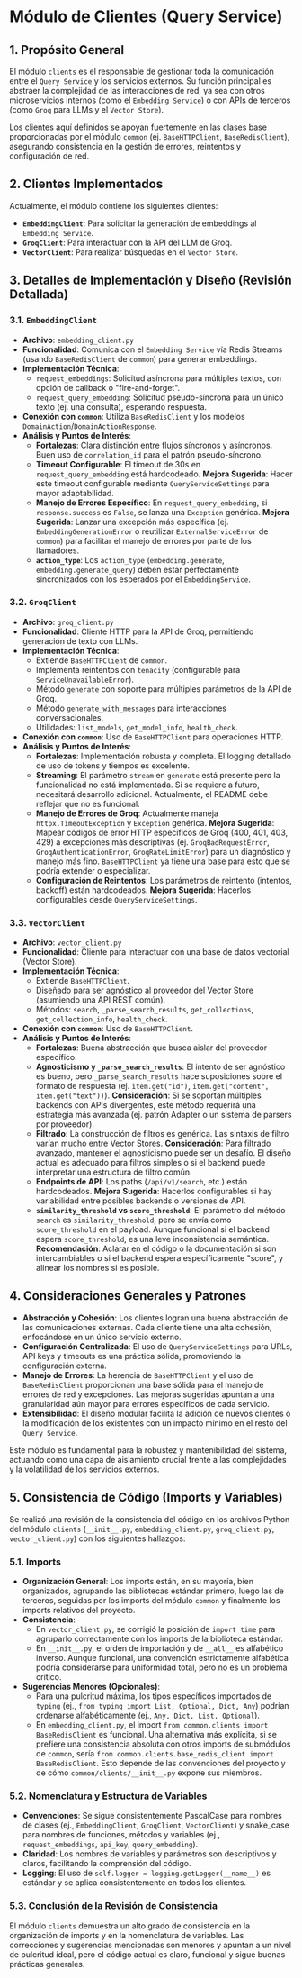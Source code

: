# Módulo de Clientes (Query Service)

## 1. Propósito General

El módulo `clients` es el responsable de gestionar toda la comunicación entre el `Query Service` y los servicios externos. Su función principal es abstraer la complejidad de las interacciones de red, ya sea con otros microservicios internos (como el `Embedding Service`) o con APIs de terceros (como `Groq` para LLMs y el `Vector Store`).

Los clientes aquí definidos se apoyan fuertemente en las clases base proporcionadas por el módulo `common` (ej. `BaseHTTPClient`, `BaseRedisClient`), asegurando consistencia en la gestión de errores, reintentos y configuración de red.

## 2. Clientes Implementados

Actualmente, el módulo contiene los siguientes clientes:

-   **`EmbeddingClient`**: Para solicitar la generación de embeddings al `Embedding Service`.
-   **`GroqClient`**: Para interactuar con la API del LLM de Groq.
-   **`VectorClient`**: Para realizar búsquedas en el `Vector Store`.

## 3. Detalles de Implementación y Diseño (Revisión Detallada)

### 3.1. `EmbeddingClient`

-   **Archivo**: `embedding_client.py`
-   **Funcionalidad**: Comunica con el `Embedding Service` vía Redis Streams (usando `BaseRedisClient` de `common`) para generar embeddings.
-   **Implementación Técnica**:
    -   `request_embeddings`: Solicitud asíncrona para múltiples textos, con opción de callback o "fire-and-forget".
    -   `request_query_embedding`: Solicitud pseudo-síncrona para un único texto (ej. una consulta), esperando respuesta.
-   **Conexión con `common`**: Utiliza `BaseRedisClient` y los modelos `DomainAction`/`DomainActionResponse`.
-   **Análisis y Puntos de Interés**:
    -   **Fortalezas**: Clara distinción entre flujos síncronos y asíncronos. Buen uso de `correlation_id` para el patrón pseudo-síncrono.
    -   **Timeout Configurable**: El timeout de 30s en `request_query_embedding` está hardcodeado. **Mejora Sugerida**: Hacer este timeout configurable mediante `QueryServiceSettings` para mayor adaptabilidad.
    -   **Manejo de Errores Específico**: En `request_query_embedding`, si `response.success` es `False`, se lanza una `Exception` genérica. **Mejora Sugerida**: Lanzar una excepción más específica (ej. `EmbeddingGenerationError` o reutilizar `ExternalServiceError` de `common`) para facilitar el manejo de errores por parte de los llamadores.
    -   **`action_type`**: Los `action_type` (`embedding.generate`, `embedding.generate_query`) deben estar perfectamente sincronizados con los esperados por el `EmbeddingService`.

### 3.2. `GroqClient`

-   **Archivo**: `groq_client.py`
-   **Funcionalidad**: Cliente HTTP para la API de Groq, permitiendo generación de texto con LLMs.
-   **Implementación Técnica**:
    -   Extiende `BaseHTTPClient` de `common`.
    -   Implementa reintentos con `tenacity` (configurable para `ServiceUnavailableError`).
    -   Método `generate` con soporte para múltiples parámetros de la API de Groq.
    -   Método `generate_with_messages` para interacciones conversacionales.
    -   Utilidades: `list_models`, `get_model_info`, `health_check`.
-   **Conexión con `common`**: Uso de `BaseHTTPClient` para operaciones HTTP.
-   **Análisis y Puntos de Interés**:
    -   **Fortalezas**: Implementación robusta y completa. El logging detallado de uso de tokens y tiempos es excelente.
    -   **Streaming**: El parámetro `stream` en `generate` está presente pero la funcionalidad no está implementada. Si se requiere a futuro, necesitará desarrollo adicional. Actualmente, el README debe reflejar que no es funcional.
    -   **Manejo de Errores de Groq**: Actualmente maneja `httpx.TimeoutException` y `Exception` genérica. **Mejora Sugerida**: Mapear códigos de error HTTP específicos de Groq (400, 401, 403, 429) a excepciones más descriptivas (ej. `GroqBadRequestError`, `GroqAuthenticationError`, `GroqRateLimitError`) para un diagnóstico y manejo más fino. `BaseHTTPClient` ya tiene una base para esto que se podría extender o especializar.
    -   **Configuración de Reintentos**: Los parámetros de reintento (intentos, backoff) están hardcodeados. **Mejora Sugerida**: Hacerlos configurables desde `QueryServiceSettings`.

### 3.3. `VectorClient`

-   **Archivo**: `vector_client.py`
-   **Funcionalidad**: Cliente para interactuar con una base de datos vectorial (Vector Store).
-   **Implementación Técnica**:
    -   Extiende `BaseHTTPClient`.
    -   Diseñado para ser agnóstico al proveedor del Vector Store (asumiendo una API REST común).
    -   Métodos: `search`, `_parse_search_results`, `get_collections`, `get_collection_info`, `health_check`.
-   **Conexión con `common`**: Uso de `BaseHTTPClient`.
-   **Análisis y Puntos de Interés**:
    -   **Fortalezas**: Buena abstracción que busca aislar del proveedor específico.
    -   **Agnosticismo y `_parse_search_results`**: El intento de ser agnóstico es bueno, pero `_parse_search_results` hace suposiciones sobre el formato de respuesta (ej. `item.get("id")`, `item.get("content", item.get("text"))`). **Consideración**: Si se soportan múltiples backends con APIs divergentes, este método requerirá una estrategia más avanzada (ej. patrón Adapter o un sistema de parsers por proveedor).
    -   **Filtrado**: La construcción de filtros es genérica. Las sintaxis de filtro varían mucho entre Vector Stores. **Consideración**: Para filtrado avanzado, mantener el agnosticismo puede ser un desafío. El diseño actual es adecuado para filtros simples o si el backend puede interpretar una estructura de filtro común.
    -   **Endpoints de API**: Los paths (`/api/v1/search`, etc.) están hardcodeados. **Mejora Sugerida**: Hacerlos configurables si hay variabilidad entre posibles backends o versiones de API.
    -   **`similarity_threshold` vs `score_threshold`**: El parámetro del método `search` es `similarity_threshold`, pero se envía como `score_threshold` en el payload. Aunque funcional si el backend espera `score_threshold`, es una leve inconsistencia semántica. **Recomendación**: Aclarar en el código o la documentación si son intercambiables o si el backend espera específicamente "score", y alinear los nombres si es posible.

## 4. Consideraciones Generales y Patrones

-   **Abstracción y Cohesión**: Los clientes logran una buena abstracción de las comunicaciones externas. Cada cliente tiene una alta cohesión, enfocándose en un único servicio externo.
-   **Configuración Centralizada**: El uso de `QueryServiceSettings` para URLs, API keys y timeouts es una práctica sólida, promoviendo la configuración externa.
-   **Manejo de Errores**: La herencia de `BaseHTTPClient` y el uso de `BaseRedisClient` proporcionan una base sólida para el manejo de errores de red y excepciones. Las mejoras sugeridas apuntan a una granularidad aún mayor para errores específicos de cada servicio.
-   **Extensibilidad**: El diseño modular facilita la adición de nuevos clientes o la modificación de los existentes con un impacto mínimo en el resto del `Query Service`.

Este módulo es fundamental para la robustez y mantenibilidad del sistema, actuando como una capa de aislamiento crucial frente a las complejidades y la volatilidad de los servicios externos.

## 5. Consistencia de Código (Imports y Variables)

Se realizó una revisión de la consistencia del código en los archivos Python del módulo `clients` (`__init__.py`, `embedding_client.py`, `groq_client.py`, `vector_client.py`) con los siguientes hallazgos:

### 5.1. Imports

-   **Organización General**: Los imports están, en su mayoría, bien organizados, agrupando las bibliotecas estándar primero, luego las de terceros, seguidas por los imports del módulo `common` y finalmente los imports relativos del proyecto.
-   **Consistencia**:
    -   En `vector_client.py`, se corrigió la posición de `import time` para agruparlo correctamente con los imports de la biblioteca estándar.
    -   En `__init__.py`, el orden de importación y de `__all__` es alfabético inverso. Aunque funcional, una convención estrictamente alfabética podría considerarse para uniformidad total, pero no es un problema crítico.
-   **Sugerencias Menores (Opcionales)**:
    -   Para una pulcritud máxima, los tipos específicos importados de `typing` (ej., `from typing import List, Optional, Dict, Any`) podrían ordenarse alfabéticamente (ej., `Any, Dict, List, Optional`).
    -   En `embedding_client.py`, el import `from common.clients import BaseRedisClient` es funcional. Una alternativa más explícita, si se prefiere una consistencia absoluta con otros imports de submódulos de `common`, sería `from common.clients.base_redis_client import BaseRedisClient`. Esto depende de las convenciones del proyecto y de cómo `common/clients/__init__.py` expone sus miembros.

### 5.2. Nomenclatura y Estructura de Variables

-   **Convenciones**: Se sigue consistentemente PascalCase para nombres de clases (ej., `EmbeddingClient`, `GroqClient`, `VectorClient`) y snake_case para nombres de funciones, métodos y variables (ej., `request_embeddings`, `api_key`, `query_embedding`).
-   **Claridad**: Los nombres de variables y parámetros son descriptivos y claros, facilitando la comprensión del código.
-   **Logging**: El uso de `self.logger = logging.getLogger(__name__)` es estándar y se aplica consistentemente en todos los clientes.

### 5.3. Conclusión de la Revisión de Consistencia

El módulo `clients` demuestra un alto grado de consistencia en la organización de imports y en la nomenclatura de variables. Las correcciones y sugerencias mencionadas son menores y apuntan a un nivel de pulcritud ideal, pero el código actual es claro, funcional y sigue buenas prácticas generales.
